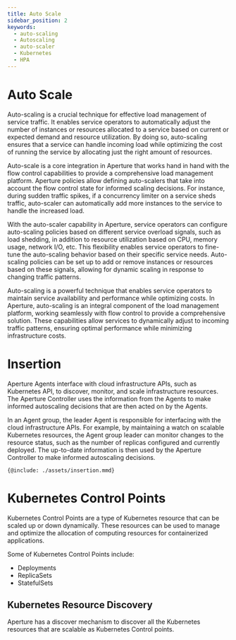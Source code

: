 ```yaml
---
title: Auto Scale
sidebar_position: 2
keywords:
  - auto-scaling
  - Autoscaling
  - auto-scaler
  - Kubernetes
  - HPA
---
```


# Auto Scale

Auto-scaling is a crucial technique for effective load management of service
traffic. It enables service operators to automatically adjust the number of
instances or resources allocated to a service based on current or expected
demand and resource utilization. By doing so, auto-scaling ensures that a
service can handle incoming load while optimizing the cost of running the
service by allocating just the right amount of resources.

Auto-scale is a core integration in Aperture that works hand in hand with the
flow control capabilities to provide a comprehensive load management platform.
Aperture policies allow defining auto-scalers that take into account the flow
control state for informed scaling decisions. For instance, during sudden
traffic spikes, if a concurrency limiter on a service sheds traffic, auto-scaler
can automatically add more instances to the service to handle the increased
load.

With the auto-scaler capability in Aperture, service operators can configure
auto-scaling policies based on different service overload signals, such as load
shedding, in addition to resource utilization based on CPU, memory usage,
network I/O, etc. This flexibility enables service operators to fine-tune the
auto-scaling behavior based on their specific service needs. Auto-scaling
policies can be set up to add or remove instances or resources based on these
signals, allowing for dynamic scaling in response to changing traffic patterns.

Auto-scaling is a powerful technique that enables service operators to maintain
service availability and performance while optimizing costs. In Aperture,
auto-scaling is an integral component of the load management platform, working
seamlessly with flow control to provide a comprehensive solution. These
capabilities allow services to dynamically adjust to incoming traffic patterns,
ensuring optimal performance while minimizing infrastructure costs.

# Insertion

Aperture Agents interface with cloud infrastructure APIs, such as Kubernetes
API, to discover, monitor, and scale infrastructure resources. The Aperture
Controller uses the information from the Agents to make informed autoscaling
decisions that are then acted on by the Agents.

In an Agent group, the leader Agent is responsible for interfacing with the
cloud infrastructure APIs. For example, by maintaining a watch on scalable
Kubernetes resources, the Agent group leader can monitor changes to the resource
status, such as the number of replicas configured and currently deployed. The
up-to-date information is then used by the Aperture Controller to make informed
autoscaling decisions.

<Zoom>

```mermaid
{@include: ./assets/insertion.mmd}
```

</Zoom>

# Kubernetes Control Points

Kubernetes Control Points are a type of Kubernetes resource that can be scaled
up or down dynamically. These resources can be used to manage and optimize the
allocation of computing resources for containerized applications.

Some of Kubernetes Control Points include:

- Deployments
- ReplicaSets
- StatefulSets

## Kubernetes Resource Discovery

Aperture has a discover mechanism to discover all the Kubernetes resources that
are scalable as Kubernetes Control points.
